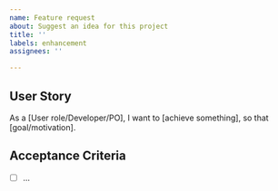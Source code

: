 ```yaml
---
name: Feature request
about: Suggest an idea for this project
title: ''
labels: enhancement
assignees: ''

---
```


## User Story
<!--
Put yourself in the shoes of the affected target of this change to describe and motivate it.
If the change is relevant for multiple personas (e.g., more than one user role), write multiple
user stories in separate paragraphs.
-->

As a [User role/Developer/PO], I want to [achieve something], so that [goal/motivation].

## Acceptance Criteria
<!--
What facts must be true for the tester/PO to verify that the work has been completed successfully?
Developers will try to complete the work in the most efficient way possible based on these criteria,
so anything important should be listed without making implicit assumptions.
-->

- [ ] ...
